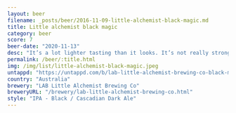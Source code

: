 ```yaml
---
layout: beer
filename: _posts/beer/2016-11-09-little-alchemist-black-magic.md
title: Little alchemist black magic
category: beer
score: 7
beer-date: "2020-11-13"
desc: "It’s a lot lighter tasting than it looks. It’s not really strong"
permalink: /beer/:title.html
img: /img/list/little-alchemist-black-magic.jpeg
untappd: "https://untappd.com/b/lab-little-alchemist-brewing-co-black-magic/1604784"
country: "Australia"
brewery: "LAB Little Alchemist Brewing Co"
breweryURL: "/brewery/lab-little-alchemist-brewing-co.html"
style: "IPA - Black / Cascadian Dark Ale"
---
```

